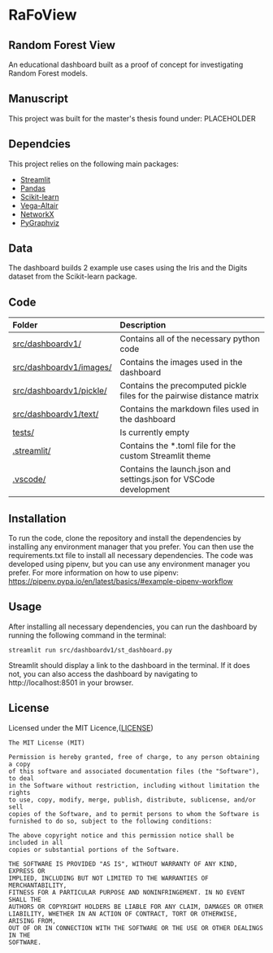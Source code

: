 # RaFoView
## Random Forest View
An educational dashboard built as a proof of concept for investigating Random Forest models.

## Manuscript
This project was built for the master's thesis found under:
PLACEHOLDER

## Dependcies
This project relies on the following main packages:
- [Streamlit](https://streamlit.io/)
- [Pandas](https://pandas.pydata.org/)
- [Scikit-learn](https://scikit-learn.org/stable/)
- [Vega-Altair](https://altair-viz.github.io/)
- [NetworkX](https://networkx.org/)
- [PyGraphviz](https://pygraphviz.github.io/)

## Data
The dashboard builds 2 example use cases using the Iris and the Digits dataset from the Scikit-learn package.

## Code
|Folder|Description|
|:---|:---|
|[src/dashboardv1/](src/dashboardv1/)|Contains all of the necessary python code
|[src/dashboardv1/images/](src/dashboardv1/images/)|Contains the images used in the dashboard
|[src/dashboardv1/pickle/](src/dashboardv1/pickle/)|Contains the precomputed pickle files for the pairwise distance matrix
|[src/dashboardv1/text/](src/dashboardv1/text/)|Contains the markdown files used in the dashboard
|[tests/](/tests/)|Is currently empty
|[.streamlit/](/.streamlit)|Contains the *.toml file for the custom Streamlit theme
|[.vscode/](/.vscode)|Contains the launch.json and settings.json for VSCode development


## Installation
To run the code, clone the repository and install the dependencies by installing any environment manager that you prefer. You can then use the requirements.txt file to install all necessary dependencies. The code was developed using pipenv, but you can use any environment manager you prefer.
For more information on how to use pipenv:
https://pipenv.pypa.io/en/latest/basics/#example-pipenv-workflow  

## Usage
After installing all necessary dependencies, you can run the dashboard by running the following command in the terminal:
```
streamlit run src/dashboardv1/st_dashboard.py
```
Streamlit should display a link to the dashboard in the terminal. If it does not, you can also access the dashboard by navigating to http://localhost:8501 in your browser.

## License

Licensed under the MIT Licence,([LICENSE](./LICENSE))
```
The MIT License (MIT)

Permission is hereby granted, free of charge, to any person obtaining a copy
of this software and associated documentation files (the "Software"), to deal
in the Software without restriction, including without limitation the rights
to use, copy, modify, merge, publish, distribute, sublicense, and/or sell
copies of the Software, and to permit persons to whom the Software is
furnished to do so, subject to the following conditions:

The above copyright notice and this permission notice shall be included in all
copies or substantial portions of the Software.

THE SOFTWARE IS PROVIDED "AS IS", WITHOUT WARRANTY OF ANY KIND, EXPRESS OR
IMPLIED, INCLUDING BUT NOT LIMITED TO THE WARRANTIES OF MERCHANTABILITY,
FITNESS FOR A PARTICULAR PURPOSE AND NONINFRINGEMENT. IN NO EVENT SHALL THE
AUTHORS OR COPYRIGHT HOLDERS BE LIABLE FOR ANY CLAIM, DAMAGES OR OTHER
LIABILITY, WHETHER IN AN ACTION OF CONTRACT, TORT OR OTHERWISE, ARISING FROM,
OUT OF OR IN CONNECTION WITH THE SOFTWARE OR THE USE OR OTHER DEALINGS IN THE
SOFTWARE. 
```